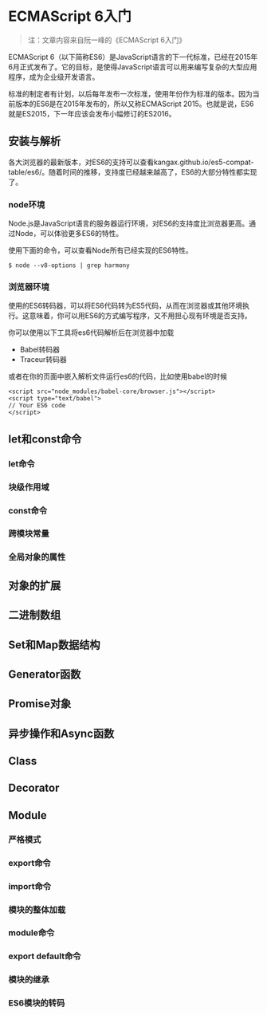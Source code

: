# ECMAScript 6入门

> 注：文章内容来自阮一峰的《ECMAScript 6入门》

ECMAScript 6（以下简称ES6）是JavaScript语言的下一代标准，已经在2015年6月正式发布了。它的目标，是使得JavaScript语言可以用来编写复杂的大型应用程序，成为企业级开发语言。

标准的制定者有计划，以后每年发布一次标准，使用年份作为标准的版本。因为当前版本的ES6是在2015年发布的，所以又称ECMAScript 2015。也就是说，ES6就是ES2015，下一年应该会发布小幅修订的ES2016。

## 安装与解析

各大浏览器的最新版本，对ES6的支持可以查看kangax.github.io/es5-compat-table/es6/。随着时间的推移，支持度已经越来越高了，ES6的大部分特性都实现了。

### node环境

Node.js是JavaScript语言的服务器运行环境，对ES6的支持度比浏览器更高。通过Node，可以体验更多ES6的特性。

使用下面的命令，可以查看Node所有已经实现的ES6特性。
```
$ node --v8-options | grep harmony
```
### 浏览器环境

使用的ES6转码器，可以将ES6代码转为ES5代码，从而在浏览器或其他环境执行。这意味着，你可以用ES6的方式编写程序，又不用担心现有环境是否支持。

你可以使用以下工具将es6代码解析后在浏览器中加载
- Babel转码器
- Traceur转码器

或者在你的页面中嵌入解析文件运行es6的代码，比如使用babel的时候
```
<script src="node_modules/babel-core/browser.js"></script>
<script type="text/babel">
// Your ES6 code
</script>
```
## let和const命令

### let命令
### 块级作用域
### const命令
### 跨模块常量
### 全局对象的属性

## 对象的扩展

## 二进制数组

## Set和Map数据结构

## Generator函数

## Promise对象

## 异步操作和Async函数

## Class

## Decorator

## Module

### 严格模式
### export命令
### import命令
### 模块的整体加载
### module命令
### export default命令
### 模块的继承
### ES6模块的转码

